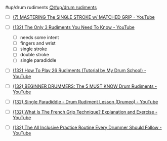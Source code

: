 
#up/drum rudiments
[😊#up/drum rudiments](http://47.111.95.20:6001/user/1/start/%23up%2Fdrum%20rudiments)

- [ ] [(7) MASTERING The SINGLE STROKE w/ MATCHED GRIP - YouTube](https://www.youtube.com/watch?v=uRh69W4IQBE)

- [ ] [(132) The Only 3 Rudiments You Need To Know - YouTube](https://www.youtube.com/watch?v=2vuyWk1yStY)
	- [ ] needs some intent
	- [ ] fingers and wrist
	- [ ] single stroke
	- [ ] double stroke
	- [ ] single paradiddle
- [ ] [(132) How To Play 26 Rudiments (Tutorial by My Drum School) - YouTube](https://www.youtube.com/watch?v=5xK2seFUuyA)
- [ ] [(132) BEGINNER DRUMMERS: The 5 MUST KNOW Drum Rudiments - YouTube](https://www.youtube.com/watch?v=mfTJjp_ieVg)
- [ ] [(132) Single Paradiddle - Drum Rudiment Lesson (Drumeo) - YouTube](https://www.youtube.com/watch?v=-imiZIrGwXE)
- [ ] [(132) What Is The French Grip Technique? Explanation and Exercise - YouTube](https://www.youtube.com/watch?v=SBnxBn2aPUA)
- [ ] [(132) The All Inclusive Practice Routine Every Drummer Should Follow - YouTube](https://www.youtube.com/watch?v=ieWVoeq-uD0)